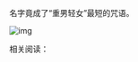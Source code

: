 名字竟成了“重男轻女”最短的咒语。


![img](https://chinadigitaltimes.net/chinese/files/2023/11/2023.11.21.png)


相关阅读：


